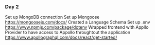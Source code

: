 ### Day 2

Set up MongoDB connection
Set up Mongoose https://mongoosejs.com/docs/
Created a Language Schema
Set up .env https://www.npmjs.com/package/dotenv
Wrapped frontend with Appllo Provider to have access to Appollo throughtout the application https://www.apollographql.com/docs/react/get-started/
